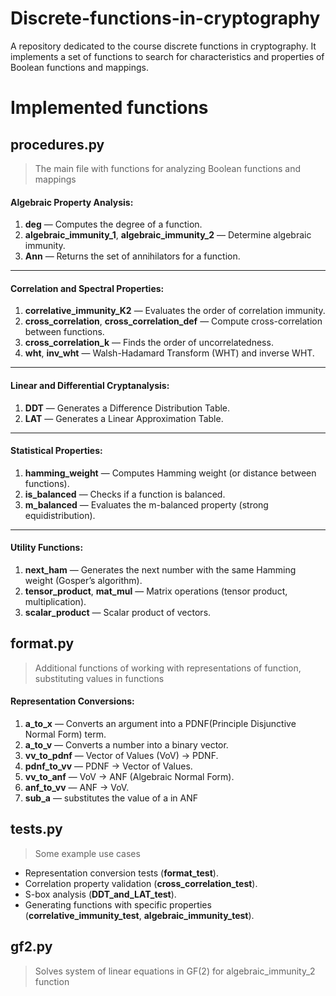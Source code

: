 # Discrete-functions-in-cryptography
A repository dedicated to the course discrete functions in cryptography. It implements a set of functions to search for characteristics and properties of Boolean functions and mappings.

# Implemented functions
## procedures.py
> The main file with functions for analyzing Boolean functions and mappings

#### **Algebraic Property Analysis**:
1. **deg** — Computes the degree of a function.  
2. **algebraic_immunity_1**, **algebraic_immunity_2** — Determine algebraic immunity.  
3. **Ann** — Returns the set of annihilators for a function.  

---

#### **Correlation and Spectral Properties**:
1. **correlative_immunity_K2** — Evaluates the order of correlation immunity.  
2. **cross_correlation**, **cross_correlation_def** — Compute cross-correlation between functions.  
3. **cross_correlation_k** — Finds the order of uncorrelatedness.  
4. **wht**, **inv_wht** — Walsh-Hadamard Transform (WHT) and inverse WHT.  

---

#### **Linear and Differential Cryptanalysis**:
1. **DDT** — Generates a Difference Distribution Table.  
2. **LAT** — Generates a Linear Approximation Table.  

---

#### **Statistical Properties**:
1. **hamming_weight** — Computes Hamming weight (or distance between functions).  
2. **is_balanced** — Checks if a function is balanced.  
3. **m_balanced** — Evaluates the m-balanced property (strong equidistribution).  

---

#### **Utility Functions**:
1. **next_ham** — Generates the next number with the same Hamming weight (Gosper’s algorithm).  
2. **tensor_product**, **mat_mul** — Matrix operations (tensor product, multiplication).  
3. **scalar_product** — Scalar product of vectors.  

## format.py
> Additional functions of working with representations of function, substituting values in functions

#### **Representation Conversions**:
1. **a_to_x** — Converts an argument into a PDNF(Principle Disjunctive Normal Form) term.  
2. **a_to_v** — Converts a number into a binary vector.  
3. **vv_to_pdnf** — Vector of Values (VoV) → PDNF.  
4. **pdnf_to_vv** — PDNF → Vector of Values.  
5. **vv_to_anf** — VoV → ANF (Algebraic Normal Form).  
6. **anf_to_vv** — ANF → VoV.
7. **sub_a** — substitutes the value of a in ANF

## tests.py
> Some example use cases 
- Representation conversion tests (**format_test**).  
- Correlation property validation (**cross_correlation_test**).  
- S-box analysis (**DDT_and_LAT_test**).  
- Generating functions with specific properties (**correlative_immunity_test**, **algebraic_immunity_test**).  

## gf2.py
> Solves system of linear equations in GF(2) for algebraic_immunity_2 function
